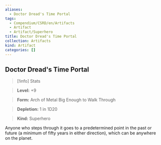```yaml
---
aliases:
  - Doctor Dread's Time Portal
tags:
  - Compendium/CSRD/en/Artifacts
  - Artifact
  - Artifact/Superhero
title: Doctor Dread's Time Portal
collection: Artifacts
kind: Artifact
categories: []
---
```

## Doctor Dread's Time Portal    
>[!info] Stats    
> **Level:** +9    
> **Form:** Arch of Metal Big Enough to Walk Through    
> **Depletion:** 1 in 1D20    
> **Kind:** Superhero  
    
Anyone who steps through it goes to a predetermined point in the past or future (a minimum of fifty years in either direction), which can be anywhere on the planet.